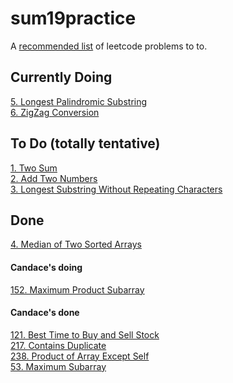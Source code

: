 # sum19practice

A [recommended list](https://www.teamblind.com/article/New-Year-Gift---Curated-List-of-Top-100-LeetCode-Questions-to-Save-Your-Time-OaM1orEU "YEET") of leetcode problems to to.


## Currently Doing
[5. Longest Palindromic Substring](https://leetcode.com/problems/longest-palindromic-substring/ "Longest Palindromic Substring")
<br/>
[6. ZigZag Conversion](https://leetcode.com/problems/zigzag-conversion/ "ZigZag Conversion")
<br/>

## To Do (totally tentative)
[1. Two Sum](https://leetcode.com/problems/two-sum/ "Two Sum")<br/>
[2. Add Two Numbers](https://leetcode.com/problems/add-two-numbers/ "Add Two Numbers")<br/>
[3. Longest Substring Without Repeating Characters](https://leetcode.com/problems/longest-substring-without-repeating-characters/ "Longest Substring Without Repeating Characters")<br/>

## Done
[4. Median of Two Sorted Arrays](https://leetcode.com/problems/median-of-two-sorted-arrays/ "Median of Two Sorted Arrays")
<br/>


#### Candace's doing
[152. Maximum Product Subarray](https://leetcode.com/problems/maximum-product-subarray/)<br/>

#### Candace's done
[121. Best Time to Buy and Sell Stock](https://leetcode.com/problems/best-time-to-buy-and-sell-stock/)<br/>
[217. Contains Duplicate](https://leetcode.com/problems/contains-duplicate/)<br/>
[238. Product of Array Except Self](https://leetcode.com/problems/product-of-array-except-self/)<br/>
[53. Maximum Subarray](https://leetcode.com/problems/maximum-subarray/)<br/>